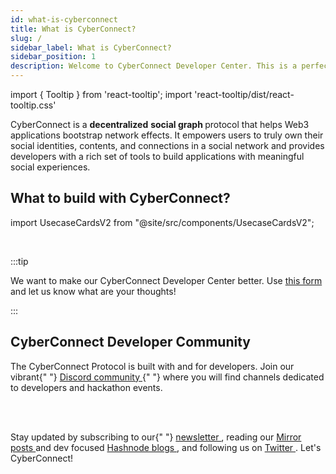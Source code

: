 ```yaml
---
id: what-is-cyberconnect
title: What is CyberConnect?
slug: /
sidebar_label: What is CyberConnect?
sidebar_position: 1
description: Welcome to CyberConnect Developer Center. This is a perfect space for you to learn about the CyberConnect Protocol, get inspired, and start building meaningful social experiences for users.
---
```


import { Tooltip } from 'react-tooltip';
import 'react-tooltip/dist/react-tooltip.css'


<Tooltip anchorId="social-graph" content="Social graphs describe relationships on the Internet, making them a representation of the social system online" />

CyberConnect is a **decentralized** <strong id="social-graph" class="boxBorder"> social graph  </strong> protocol that helps Web3 applications bootstrap network effects. It empowers users to truly own their social identities, contents, and connections in a social network and provides developers with a rich set of tools to build applications with meaningful social experiences.


## What to build with CyberConnect?

import UsecaseCardsV2 from "@site/src/components/UsecaseCardsV2";

<UsecaseCardsV2 />

<br/>

:::tip

We want to make our CyberConnect Developer Center better. Use [this form](https://9txmc3wk3bc.typeform.com/to/Oapbu1SX) and let us know what are your thoughts!

:::

<div className="welcomeCard">
    <h2 className="anchor" id="cyberconnect-developer-community">
        CyberConnect Developer Community
        <a
            className="hash-link"
            href="#cyberconnect-developer-community"
            title="Direct link to heading"></a>
    </h2>
    <p>
        The CyberConnect Protocol is built with and for developers. Join our vibrant{" "}
        <a
            href="https://discord.com/invite/cUc8VRGmPs"
            target="_blank"
            rel="noopener noreferrer">
            Discord community
        </a>{" "}
        where you will find channels dedicated to developers and hackathon events.
    </p>
    <br></br>
    <p>
    Stay updated by subscribing to our{" "}
        <a
            href="https://www.getrevue.co/profile/cyberconnect"
            target="_blank"
            rel="noopener noreferrer">
            newsletter
        </a>
        , reading our <a
            href="https://mirror.xyz/cyberlab.eth"
            target="_blank"
            rel="noopener noreferrer">
            Mirror posts 
        </a> and dev focused <a
            href="https://cyberconnect.hashnode.dev/"
            target="_blank"
            rel="noopener noreferrer">
            Hashnode blogs
        </a>, and following us on <a
            href="https://twitter.com/CyberConnectHQ"
            target="_blank"
            rel="noopener noreferrer">
            Twitter
        </a>. Let's CyberConnect!
    </p>
</div>

